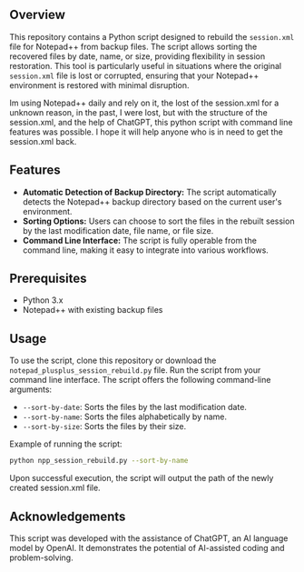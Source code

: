 
## Overview

This repository contains a Python script designed to rebuild the `session.xml` file for Notepad++ from backup files. The script allows sorting the recovered files by date, name, or size, providing flexibility in session restoration. This tool is particularly useful in situations where the original `session.xml` file is lost or corrupted, ensuring that your Notepad++ environment is restored with minimal disruption.

Im using Notepad++ daily and rely on it, the lost of the session.xml for a unknown reason, in the past, I were lost, but with the structure of the session.xml, and the help of ChatGPT, this python script with command line features was possible. I hope it will help anyone who is in need to get the session.xml back.

## Features

- **Automatic Detection of Backup Directory:** The script automatically detects the Notepad++ backup directory based on the current user's environment.
- **Sorting Options:** Users can choose to sort the files in the rebuilt session by the last modification date, file name, or file size.
- **Command Line Interface:** The script is fully operable from the command line, making it easy to integrate into various workflows.

## Prerequisites

- Python 3.x
- Notepad++ with existing backup files

## Usage

To use the script, clone this repository or download the `notepad_plusplus_session_rebuild.py` file. Run the script from your command line interface. The script offers the following command-line arguments:

- `--sort-by-date`: Sorts the files by the last modification date.
- `--sort-by-name`: Sorts the files alphabetically by name.
- `--sort-by-size`: Sorts the files by their size.

Example of running the script:

```bash
python npp_session_rebuild.py --sort-by-name
```
Upon successful execution, the script will output the path of the newly created session.xml file.

## Acknowledgements
This script was developed with the assistance of ChatGPT, an AI language model by OpenAI. It demonstrates the potential of AI-assisted coding and problem-solving.

